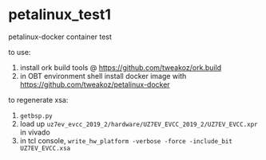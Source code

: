 # petalinux_test1
petalinux-docker container test

to use:
1. install ork build tools @ https://github.com/tweakoz/ork.build
2. in OBT environment shell install docker image with https://github.com/tweakoz/petalinux-docker

to regenerate xsa:
1. ```getbsp.py```
2. load up ```uz7ev_evcc_2019_2/hardware/UZ7EV_EVCC_2019_2/UZ7EV_EVCC.xpr``` in vivado
3. in tcl console, ```write_hw_platform -verbose -force -include_bit UZ7EV_EVCC.xsa```
